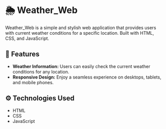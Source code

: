 # 🌦️ Weather_Web

Weather_Web is a simple and stylish web application that provides users with current weather conditions for a specific location. Built with HTML, CSS, and JavaScript.

## 🚀 Features

- **Weather Information:** Users can easily check the current weather conditions for any location.
- **Responsive Design:** Enjoy a seamless experience on desktops, tablets, and mobile phones.

## ⚙️ Technologies Used

- HTML
- CSS
- JavaScript



